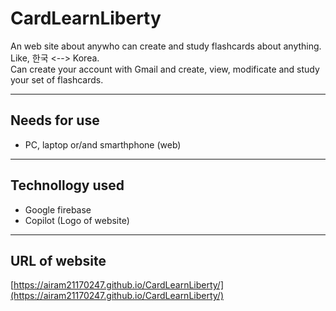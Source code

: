 # CardLearnLiberty

An web site about anywho can create and study flashcards about anything.  
Like, 한국 <--> Korea.  
Can create your account with Gmail and create, view, modificate and study your set of flashcards.

---

## Needs for use

- PC, laptop or/and smarthphone (web)

---

## Technollogy used

- Google firebase  
- Copilot (Logo of website)

---

## URL of website

[https://airam21170247.github.io/CardLearnLiberty/](https://airam21170247.github.io/CardLearnLiberty/)